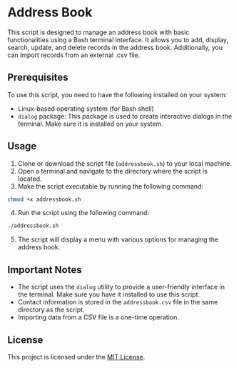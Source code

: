 # Address Book

This script is designed to manage an address book with basic functionalities using a Bash terminal interface. It allows you to add, display, search, update, and delete records in the address book. Additionally, you can import records from an external .csv file.

## Prerequisites

To use this script, you need to have the following installed on your system:

- Linux-based operating system (for Bash shell)
- `dialog` package: This package is used to create interactive dialogs in the terminal. Make sure it is installed on your system.

## Usage

1. Clone or download the script file (`addressbook.sh`) to your local machine.
2. Open a terminal and navigate to the directory where the script is located.
3. Make the script executable by running the following command:
 
```bash
chmod +x addressbook.sh
```

4. Run the script using the following command:

```bash
./addressbook.sh
```
 
5. The script will display a menu with various options for managing the address book.

## Important Notes

- The script uses the `dialog` utility to provide a user-friendly interface in the terminal. Make sure you have it installed to use this script.
- Contact information is stored in the `addressbook.csv` file in the same directory as the script.
- Importing data from a CSV file is a one-time operation.

## License
This project is licensed under the [MIT License](LICENSE).
